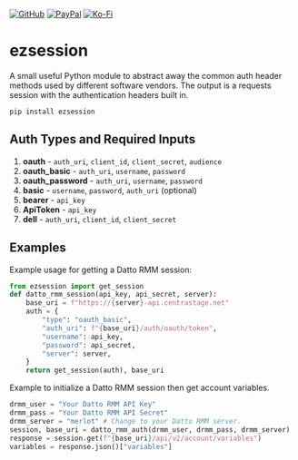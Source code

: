 [![GitHub](https://img.shields.io/badge/GitHub-Sponsor%20Josh%20XT-blue?logo=github&style=plastic)](https://github.com/sponsors/Josh-XT) [![PayPal](https://img.shields.io/badge/PayPal-Sponsor%20Josh%20XT-blue.svg?logo=paypal&style=plastic)](https://paypal.me/joshxt) [![Ko-Fi](https://img.shields.io/badge/Kofi-Sponsor%20Josh%20XT-blue.svg?logo=kofi&style=plastic)](https://ko-fi.com/joshxt)

# ezsession
A small useful Python module to abstract away the common auth header methods used by different software vendors.  The output is a requests session with the authentication headers built in.

```
pip install ezsession
```

## Auth Types and Required Inputs

1. **oauth** - `auth_uri`, `client_id`, `client_secret`, `audience`
2. **oauth_basic** - `auth_uri`, `username`, `password`
3. **oauth_password** - `auth_uri`, `username`, `password`
4. **basic** - `username`, `password`, `auth_uri` (optional)
5. **bearer** - `api_key`
6. **ApiToken** - `api_key`
7. **dell** - `auth_uri`, `client_id`, `client_secret`

## Examples
Example usage for getting a Datto RMM session:

```python
from ezsession import get_session
def datto_rmm_session(api_key, api_secret, server):
    base_uri = f"https://{server}-api.centrastage.net"
    auth = {
        "type": "oauth_basic",
        "auth_uri": f"{base_uri}/auth/oauth/token",
        "username": api_key,
        "password": api_secret,
        "server": server,
    }
    return get_session(auth), base_uri
```

Example to initialize a Datto RMM session then get account variables.

```python
drmm_user = "Your Datto RMM API Key"
drmm_pass = "Your Datto RMM API Secret"
drmm_server = "merlot" # Change to your Datto RMM server.
session, base_uri = datto_rmm_auth(drmm_user, drmm_pass, drmm_server)
response = session.get(f"{base_uri}/api/v2/account/variables")
variables = response.json()["variables"]
```
